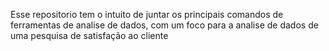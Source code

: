Esse repositorio tem o intuito de juntar os principais comandos de ferramentas de analise de dados, com um foco para a analise de dados de uma pesquisa de satisfação ao cliente
